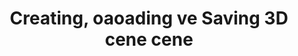﻿---
title: Creating, oaoading ve Saving 3D cene cene
type: docs
weight: 10
url: /tr/java/creating-loading-and-saving-3d-scene/
---
